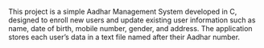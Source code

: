 This project is a simple Aadhar Management System developed in C, designed to enroll new users and update existing user information such as name, date of birth, mobile number, gender, and address. The application stores each user’s data in a text file named after their Aadhar number.
